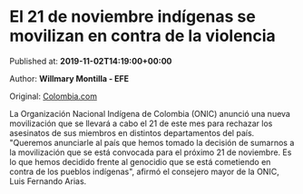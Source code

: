 
# El 21 de noviembre indígenas se movilizan en contra de la violencia

Published at: **2019-11-02T14:19:00+00:00**

Author: **Willmary Montilla - EFE**

Original: [Colombia.com](https://www.colombia.com/actualidad/nacionales/21-de-noviembre-movilizacion-indigena-246318)

La Organización Nacional Indígena de Colombia (ONIC) anunció una nueva movilización que se llevará a cabo el 21 de este mes para rechazar los asesinatos de sus miembros en distintos departamentos del país.
"Queremos anunciarle al país que hemos tomado la decisión de sumarnos a la movilización que se está convocada para el próximo 21 de noviembre. Es lo que hemos decidido frente al genocidio que se está cometiendo en contra de los pueblos indígenas", afirmó el consejero mayor de la ONIC, Luis Fernando Arias.
